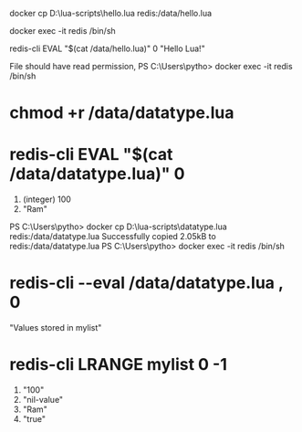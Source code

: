 docker cp D:\lua-scripts\hello.lua redis:/data/hello.lua

docker exec -it redis /bin/sh

redis-cli EVAL "$(cat /data/hello.lua)" 0
"Hello Lua!"

File should have read permission,
PS C:\Users\pytho> docker exec -it redis /bin/sh
# chmod +r /data/datatype.lua
# redis-cli EVAL "$(cat /data/datatype.lua)" 0
1) (integer) 100
2) "Ram"


PS C:\Users\pytho> docker cp D:\lua-scripts\datatype.lua redis:/data/datatype.lua
Successfully copied 2.05kB to redis:/data/datatype.lua
PS C:\Users\pytho> docker exec -it redis /bin/sh
# redis-cli --eval /data/datatype.lua , 0
"Values stored in mylist"
# redis-cli LRANGE mylist 0 -1
1) "100"
2) "nil-value"
3) "Ram"
4) "true"